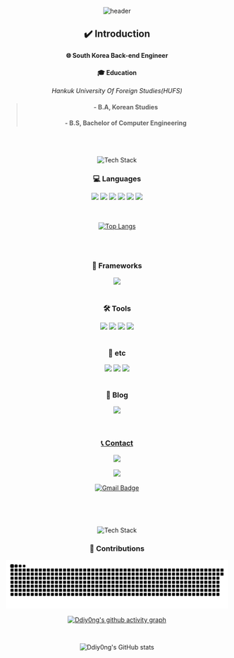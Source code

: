 <div align="center">
  <!--Header-->
  
  ![header](https://capsule-render.vercel.app/api?type=waving&text=Ddiyong%20Github&color=gradient&height=200)
  
</div>


<div align="center">
  <!--Body-->
  
  ## ✔️ Introduction
  #### 🌐 South Korea Back-end Engineer<br/>
  #### :mortar_board: Education
  _Hankuk University Of Foreign Studies(HUFS)_
  > #### - B.A, Korean Studies
  > #### - B.S, Bachelor of Computer Engineering
  <br/>
  <br/>

</div>

<div align="center">  

  ![Tech Stack](https://capsule-render.vercel.app/api?type=blur&text=Tech%20Stack&color=gradient&height=200&fontSize=50)
  
  ### 💻 Languages
  <!--Java-->
  <img src="https://img.shields.io/badge/java-007396?&style=flat-square&logo=java&logoColor=white" />
  <!--JavaScript-->
  <img src="https://img.shields.io/badge/javascript-%23F7DF1E.svg?&style=flat-square&logo=javascript&logoColor=white" />
  <!--HTML5-->
  <img src="https://img.shields.io/badge/HTML5-e34f26?style=flat-square&logo=HTML5&logoColor=white"/>
  <!--CSS-->
  <img src="https://img.shields.io/badge/CSS3-1572b6?style=flat-square&logo=CSS3&logoColor=white"/>
  <!--C++-->
  <img src="https://img.shields.io/badge/C++-00599c?style=flat-square&logo=C%2B%2B&logoColor=white"/>
  <!--MySQL-->
  <img src="https://img.shields.io/badge/MySQL-4479A1?style=flat-square&logo=mysql&logoColor=white"/>
  <br/>
  
  <br/>
  
  <br/>
  
[![Top Langs](https://github-readme-stats.vercel.app/api/top-langs/?username=Ddiy0ng&layout=donut&theme=gotham)](https://github.com/Ddiy0ng/github-readme-stats) 

  <br/>
  <br/>
  
  ### 🌱 Frameworks
  <!--Spring-->
  <img src="https://img.shields.io/badge/Spring-6db33f?style=flat-square&logo=spring&logoColor=white"/>
  
  <br/>
  <br/>
  
  ### 🛠️ Tools
  <!--Intellij-->
  <img src="https://img.shields.io/badge/Intellij IDEA-000000?style=flat-square&logo=intellijidea&logoColor=white"/>
  <!--vscode-->
  <img src="https://img.shields.io/badge/VS Code-007ACC?style=flat-square&logo=visualstudiocode&logoColor=white"/>
  <!--vs-->
  <img src="https://img.shields.io/badge/Visual Studio-5C2D91?style=flat-square&logo=visualstudio&logoColor=white"/>
  <!--eclipse-->
  <img src="https://img.shields.io/badge/Eclipse IDE-2C2255?style=flat-square&logo=eclipseide&logoColor=white"/>

  <br/>
  <br/>
  
  ### 🧰 etc
  <!--Slack-->
  <img src="https://img.shields.io/badge/Slack-4A154B?style=flat-square&logo=slack&logoColor=white"/>
  <!--gitHub-->
  <img src="https://img.shields.io/badge/GitHub-181717?style=flat-square&logo=github&logoColor=white"/>
  <!--firebase-->
  <img src="https://img.shields.io/badge/Firebase-DD2C00?style=flat-square&logo=firebase&logoColor=white"/>
  
  <br/>
  <br/>

  ### 📝 Blog
  <!--tistory-->
  <a href="https://bueong0627.tistory.com/"><img src="https://img.shields.io/badge/Tistory-000000?style=flat-square&logo=tistory&logoColor=white"/>

  <br/>
  
  ### 📞 Contact
  <!--kakaoTalk-->
  <a href="https://open.kakao.com/o/s4umxCyh"><img src="https://img.shields.io/badge/KakaoTalk-FFCD00?style=flat-square&logo=kakaotalk&logoColor=white"/>
  <!--instagram-->
  <a href="https://www.instagram.com/gum_ba__?igsh=bGVvbXdibjRnOG95"><img src="https://img.shields.io/badge/Instagram-FF0069?style=flat-square&logo=instagram&logoColor=white"/>
  <!--gmail-->
  [![Gmail Badge](https://img.shields.io/badge/Gmail-d14836?style=flat-square&logo=Gmail&logoColor=white&link=mailto:snugyun01@gmail.com)](mailto:bueong0627@gmail.com)
 
  <br/>
  <br/>
  <br/>

 </div>

 <div align="center">  
   
  ![Tech Stack](https://capsule-render.vercel.app/api?type=blur&text=Git%20Activity&color=gradient&height=200&fontSize=50)


### 🌳 Contributions
<img src="https://github.com/Ddiy0ng/Ddiy0ng/blob/output/github-snake-dark.svg">
  
[![Ddiy0ng's github activity graph](https://github-readme-activity-graph.vercel.app/graph?username=Ddiy0ng&theme=gotham)](https://github.com/Ddiy0ng/github-readme-activity-graph)
  
  <br/>

</div>

<div align="center">  
  
  ![Ddiy0ng's GitHub stats](https://github-readme-stats.vercel.app/api?username=Ddiy0ng&theme=gotham&show_icons=true)
    

</div>
